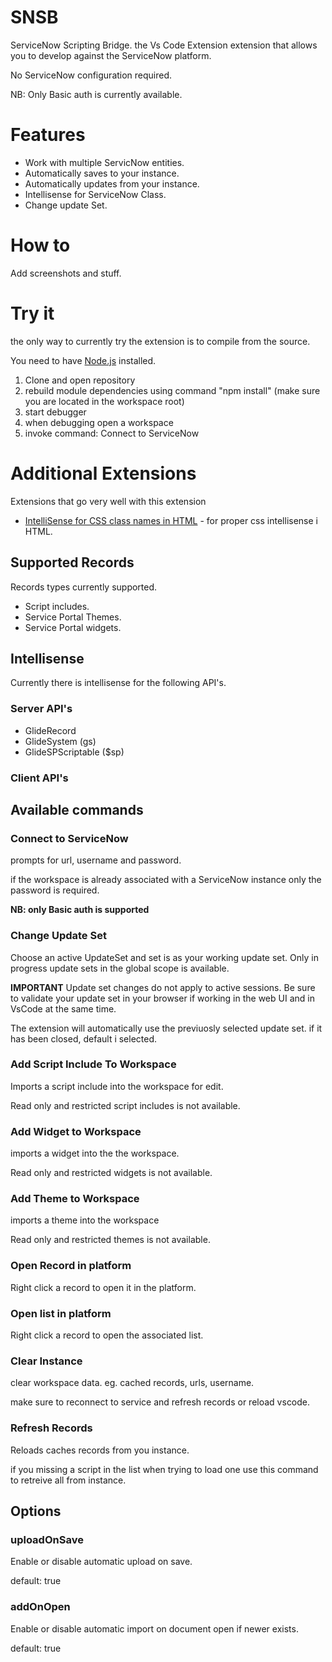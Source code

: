 # SNSB
ServiceNow Scripting Bridge.
the Vs Code Extension extension that allows you to develop against the ServiceNow platform.

No ServiceNow configuration required.

NB: Only Basic auth is currently available. 

# Features
* Work with multiple ServicNow entities.
* Automatically saves to your instance.
* Automatically updates from your instance.
* Intellisense for ServiceNow Class.
* Change update Set.

# How to
Add screenshots and stuff. 

# Try it
the only way to currently try the extension is to compile from the source.

You need to have [Node.js](https://nodejs.org/en/) installed.

1. Clone and open repository
2. rebuild module dependencies using command "npm install" (make sure you are located in the workspace root)
3. start debugger
4. when debugging open a workspace
5. invoke command: Connect to ServiceNow

# Additional Extensions
Extensions that go very well with this extension

* [IntelliSense for CSS class names in HTML](https://marketplace.visualstudio.com/items?itemName=Zignd.html-css-class-completion) - for proper css intellisense i HTML. 


## Supported Records
Records types currently supported. 

* Script includes.
* Service Portal Themes.
* Service Portal widgets.

## Intellisense
Currently there is intellisense for the following API's.

### Server API's

* GlideRecord
* GlideSystem (gs)
* GlideSPScriptable ($sp)

### Client API's


## Available commands
### Connect to ServiceNow
prompts for url, username and password.

if the workspace is already associated with a ServiceNow instance only the password is required.

**NB: only Basic auth is supported**

### Change Update Set
Choose an active UpdateSet and set is as your working update set. Only in progress update sets in the global scope is available. 

**IMPORTANT** Update set changes do not apply to active sessions. Be sure to validate your update set in your browser if working in the web UI and in VsCode at the same time.

The extension will automatically use the previuosly selected update set. if it has been closed, default i selected. 


### Add Script Include To Workspace
Imports a script include into the workspace for edit.

Read only and restricted script includes is not available.

### Add Widget to Workspace
imports a widget into the the workspace.

Read only and restricted widgets is not available.

### Add Theme to Workspace
imports a theme into the workspace

Read only and restricted themes is not available.

### Open Record in platform
Right click a record to open it in the platform. 

### Open list in platform
Right click a record to open the associated list.



### Clear Instance
clear workspace data. eg. cached records, urls, username.

make sure to reconnect to service and refresh records or reload vscode.

### Refresh Records
Reloads caches records from you instance.

if you missing a script in the list when trying to load one use this command to retreive all from instance.

## Options
### uploadOnSave
Enable or disable automatic upload on save. 

default: true

### addOnOpen
Enable or disable automatic import on document open if newer exists.

default: true